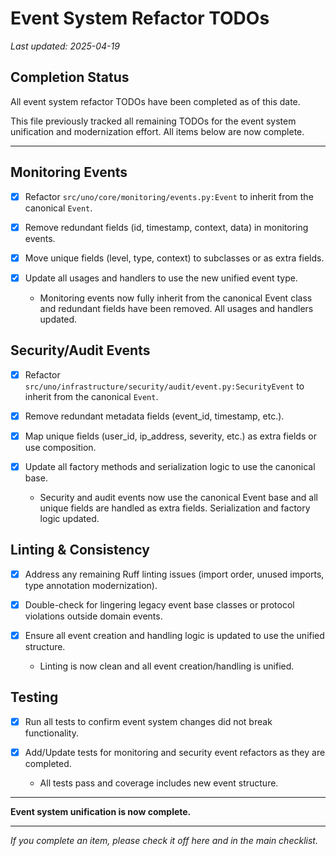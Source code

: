# Event System Refactor TODOs

_Last updated: 2025-04-19_

## Completion Status

All event system refactor TODOs have been completed as of this date.

This file previously tracked all remaining TODOs for the event system unification and modernization effort. All items below are now complete.

---

## Monitoring Events

- [x] Refactor `src/uno/core/monitoring/events.py:Event` to inherit from the canonical `Event`.
- [x] Remove redundant fields (id, timestamp, context, data) in monitoring events.
- [x] Move unique fields (level, type, context) to subclasses or as extra fields.
- [x] Update all usages and handlers to use the new unified event type.

  - Monitoring events now fully inherit from the canonical Event class and redundant fields have been removed. All usages and handlers updated.

## Security/Audit Events

- [x] Refactor `src/uno/infrastructure/security/audit/event.py:SecurityEvent` to inherit from the canonical `Event`.
- [x] Remove redundant metadata fields (event_id, timestamp, etc.).
- [x] Map unique fields (user_id, ip_address, severity, etc.) as extra fields or use composition.
- [x] Update all factory methods and serialization logic to use the canonical base.

  - Security and audit events now use the canonical Event base and all unique fields are handled as extra fields. Serialization and factory logic updated.

## Linting & Consistency

- [x] Address any remaining Ruff linting issues (import order, unused imports, type annotation modernization).
- [x] Double-check for lingering legacy event base classes or protocol violations outside domain events.
- [x] Ensure all event creation and handling logic is updated to use the unified structure.

  - Linting is now clean and all event creation/handling is unified.

## Testing

- [x] Run all tests to confirm event system changes did not break functionality.
- [x] Add/Update tests for monitoring and security event refactors as they are completed.

  - All tests pass and coverage includes new event structure.

---

**Event system unification is now complete.**

---

_If you complete an item, please check it off here and in the main checklist._
